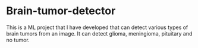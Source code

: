 # Brain-tumor-detector
This is a ML project that I have developed that can detect various types of brain tumors from an image. It can detect glioma, meningioma, pituitary and no tumor.
